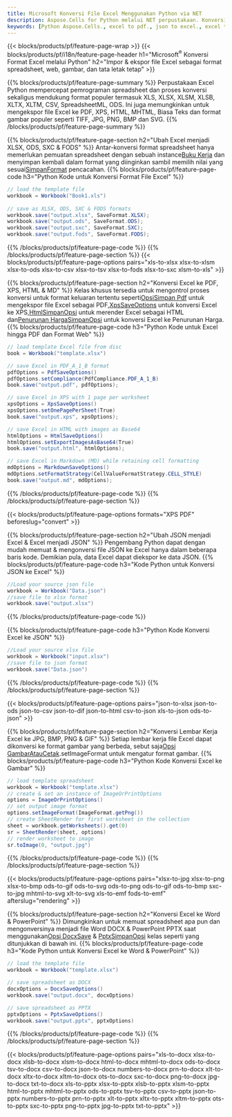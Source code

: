 ```yaml
---
title: Microsoft Konversi File Excel Menggunakan Python via NET
description: Aspose.Cells for Python melalui NET perpustakaan. Konversi EXCEL, JSON, PDF, XML, HTML, TXT, TSV, CSV, SQL dan format lainnya hanya dengan beberapa baris kode Python.
keywords: [Python Aspose.Cells., excel to pdf., json to excel., excel to json., csv to json., json to html., xml to excel and Convert files between various formats in Python]
---
```

{{< blocks/products/pf/feature-page-wrap >}}
{{< blocks/products/pf/i18n/feature-page-header h1="Microsoft<sup>&reg;</sup> Konversi Format Excel melalui Python" h2="Impor & ekspor file Excel sebagai format spreadsheet, web, gambar, dan tata letak tetap" >}}

{{% blocks/products/pf/feature-page-summary %}}
Perpustakaan Excel Python mempercepat pemrograman spreadsheet dan proses konversi sekaligus mendukung format populer termasuk XLS, XLSX, XLSM, XLSB, XLTX, XLTM, CSV, SpreadsheetML, ODS. Ini juga memungkinkan untuk mengekspor file Excel ke PDF, XPS, HTML, MHTML, Biasa Teks dan format gambar populer seperti TIFF, JPG, PNG, BMP dan SVG.
{{% /blocks/products/pf/feature-page-summary %}}

{{% blocks/products/pf/feature-page-section h2="Ubah Excel menjadi XLSX, ODS, SXC & FODS" %}}
 Antar-konversi format spreadsheet hanya memerlukan pemuatan spreadsheet dengan sebuah instance[Buku Kerja](https://reference.aspose.com/cells/python-net/aspose.cells/workbook/) dan menyimpan kembali dalam format yang diinginkan sambil memilih nilai yang sesuai[SimpanFormat](https://reference.aspose.com/cells/python-net/aspose.cells/saveformat/) pencacahan.
{{% blocks/products/pf/feature-page-code h3="Python Kode untuk Konversi Format File Excel" %}}

```cs
// load the template file
workbook = Workbook("Book1.xls")
  
// save as XLSX, ODS, SXC & FODS formats
workbook.save("output.xlsx", SaveFormat.XLSX);
workbook.save("output.ods", SaveFormat.ODS);
workbook.save("output.sxc", SaveFormat.SXC);
workbook.save("output.fods", SaveFormat.FODS);
```
{{% /blocks/products/pf/feature-page-code %}}
{{% /blocks/products/pf/feature-page-section %}}
{{< blocks/products/pf/feature-page-options pairs="xls-to-xlsx xlsx-to-xlsm xlsx-to-ods xlsx-to-csv xlsx-to-tsv xlsx-to-fods xlsx-to-sxc xlsm-to-xls" >}}


{{% blocks/products/pf/feature-page-section h2="Konversi Excel ke PDF, XPS, HTML & MD" %}}
 Kelas khusus tersedia untuk mengontrol proses konversi untuk format keluaran tertentu seperti[OpsiSimpan Pdf](https://reference.aspose.com/cells/python-net/aspose.cells/pdfsaveoptions/) untuk mengekspor file Excel sebagai PDF,[XpsSaveOptions](https://reference.aspose.com/cells/python-net/aspose.cells/xpssaveoptions/) untuk konversi Excel ke XPS,[HtmlSimpanOpsi](https://reference.aspose.com/cells/python-net/aspose.cells/htmlsaveoptions/) untuk merender Excel sebagai HTML dan[Penurunan HargaSimpanOpsi](https://reference.aspose.com/cells/python-net/aspose.cells/markdownsaveoptions/) untuk konversi Excel ke Penurunan Harga.
{{% blocks/products/pf/feature-page-code h3="Python Kode untuk Excel hingga PDF dan Format Web" %}}

```cs
// load template Excel file from disc
book = Workbook("template.xlsx")

// save Excel in PDF_A_1_B format
pdfOptions = PdfSaveOptions()
pdfOptions.setCompliance(PdfCompliance.PDF_A_1_B)
book.save("output.pdf", pdfOptions);

// save Excel in XPS with 1 page per worksheet
xpsOptions = XpsSaveOptions()
xpsOptions.setOnePagePerSheet(True)
book.save("output.xps", xpsOptions);

// save Excel in HTML with images as Base64
htmlOptions = HtmlSaveOptions()
htmlOptions.setExportImagesAsBase64(True)
book.save("output.html", htmlOptions);

// save Excel in Markdown (MD) while retaining cell formatting
mdOptions = MarkdownSaveOptions()
mdOptions.setFormatStrategy(CellValueFormatStrategy.CELL_STYLE)
book.save("output.md", mdOptions);
```
{{% /blocks/products/pf/feature-page-code %}}
{{% /blocks/products/pf/feature-page-section %}}

{{< blocks/products/pf/feature-page-options formats="XPS PDF" beforeslug="convert" >}}

{{% blocks/products/pf/feature-page-section h2="Ubah JSON menjadi Excel & Excel menjadi JSON" %}}
Pengembang Python dapat dengan mudah memuat & mengonversi file JSON ke Excel hanya dalam beberapa baris kode. Demikian pula, data Excel dapat diekspor ke data JSON.
{{% blocks/products/pf/feature-page-code h3="Kode Python untuk Konversi JSON ke Excel" %}}
```cs
//Load your source json file
workbook = Workbook("Data.json")
//save file to xlsx format
workbook.save("output.xlsx")
```
{{% /blocks/products/pf/feature-page-code %}}

{{% blocks/products/pf/feature-page-code h3="Python Kode Konversi Excel ke JSON" %}}
```cs
//Load your source xlsx file
workbook = Workbook("input.xlsx")
//save file to json format
workbook.save("Data.json")
```
{{% /blocks/products/pf/feature-page-code %}}
{{% /blocks/products/pf/feature-page-section %}}

{{< blocks/products/pf/feature-page-options pairs="json-to-xlsx json-to-ods json-to-csv json-to-dif json-to-html csv-to-json xls-to-json ods-to-json" >}}

{{% blocks/products/pf/feature-page-section h2="Konversi Lembar Kerja Excel ke JPG, BMP, PNG & GIF" %}}
 Setiap lembar kerja file Excel dapat dikonversi ke format gambar yang berbeda, sebut saja[Opsi GambarAtauCetak](https://reference.aspose.com/cells/python-net/aspose.cells.rendering/imageorprintoptions/).setImageFormat untuk mengatur format gambar.
{{% blocks/products/pf/feature-page-code h3="Python Kode Konversi Excel ke Gambar" %}}
```cs
// load template spreadsheet
workbook = Workbook("template.xlsx")
// create & set an instance of ImageOrPrintOptions
options = ImageOrPrintOptions()
// set output image format
options.setImageFormat(ImageFormat.getPng())
// create SheetRender for first worksheet in the collection
sheet = workbook.getWorksheets().get(0)
sr = SheetRender(sheet, options)
// render worksheet to image
sr.toImage(0, "output.jpg")
```
{{% /blocks/products/pf/feature-page-code %}}
{{% /blocks/products/pf/feature-page-section %}}

{{< blocks/products/pf/feature-page-options pairs="xlsx-to-jpg xlsx-to-png xlsx-to-bmp ods-to-gif ods-to-svg ods-to-png ods-to-gif ods-to-bmp sxc-to-jpg mhtml-to-svg xlt-to-svg xls-to-emf fods-to-emf" afterslug="rendering" >}}

{{% blocks/products/pf/feature-page-section h2="Konversi Excel ke Word & PowerPoint" %}}
Dimungkinkan untuk memuat spreadsheet apa pun dan mengonversinya menjadi file Word DOCX & PowerPoint PPTX saat menggunakan[Opsi DocxSave](https://reference.aspose.com/cells/python-net/aspose.cells/docxsaveoptions/) & [PptxSimpanOpsi](https://reference.aspose.com/cells/python-net/aspose.cells/pptxsaveoptions/) kelas seperti yang ditunjukkan di bawah ini.
{{% blocks/products/pf/feature-page-code h3="Kode Python untuk Konversi Excel ke Word & PowerPoint" %}}
```cs
// load the template file
workbook = Workbook("template.xlsx")

// save spreadsheet as DOCX
docxOptions = DocxSaveOptions()
workbook.save("output.docx", docxOptions)

// save spreadsheet as PPTX
pptxOptions = PptxSaveOptions()
workbook.save("output.pptx", pptxOptions)
```
{{% /blocks/products/pf/feature-page-code %}}
{{% /blocks/products/pf/feature-page-section %}}

{{< blocks/products/pf/feature-page-options pairs="xls-to-docx xlsx-to-docx xlsb-to-docx xlsm-to-docx html-to-docx mhtml-to-docx ods-to-docx tsv-to-docx csv-to-docx json-to-docx numbers-to-docx prn-to-docx xlt-to-docx xltx-to-docx xltm-to-docx ots-to-docx sxc-to-docx png-to-docx jpg-to-docx txt-to-docx xls-to-pptx xlsx-to-pptx xlsb-to-pptx xlsm-to-pptx html-to-pptx mhtml-to-pptx ods-to-pptx tsv-to-pptx csv-to-pptx json-to-pptx numbers-to-pptx prn-to-pptx xlt-to-pptx xltx-to-pptx xltm-to-pptx ots-to-pptx sxc-to-pptx png-to-pptx jpg-to-pptx txt-to-pptx" >}}
